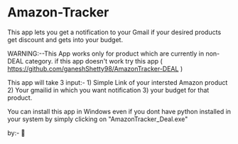 # Amazon-Tracker
This app lets you get a notification to your Gmail if your desired products get discount and gets into your budget.


WARNING:--This App works only for product which are currently in non-DEAL category. if this app doesn't work try this app 
( https://github.com/ganeshShetty98/AmazonTracker-DEAL )

This app will take 3 input:-
				1) Simple Link of your intersted Amazon product
				2) Your gmailid in which you want notification
				3) your budget for that product.

You can install this app in Windows even if you dont have python installed in your system by simply clicking on "AmazonTracker_Deal.exe"

by:- 🐘

